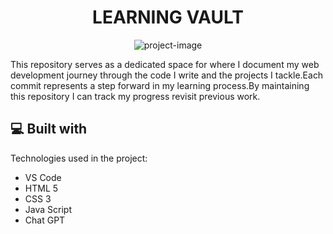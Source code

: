 <h1 align="center" id="title">LEARNING VAULT</h1>

<p align="center"><img src="https://encrypted-tbn0.gstatic.com/images?q=tbn:ANd9GcSB0zeud2iStWcLNYy0L7bd_nxkXOGIW2UVSQ&amp;s" alt="project-image"></p>

<p id="description">This repository serves as a dedicated space for where I document my web development journey through the code I write and the projects I tackle.Each commit represents a step forward in my learning process.By maintaining this repository I can track my progress revisit previous work.</p>

  
  
<h2>💻 Built with</h2>

Technologies used in the project:

*   VS Code
*   HTML 5
*   CSS 3
*   Java Script
*   Chat GPT
